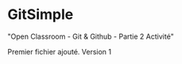 # GitSimple
"Open Classroom - Git & Github - Partie 2 Activité"

Premier fichier ajouté. Version 1

